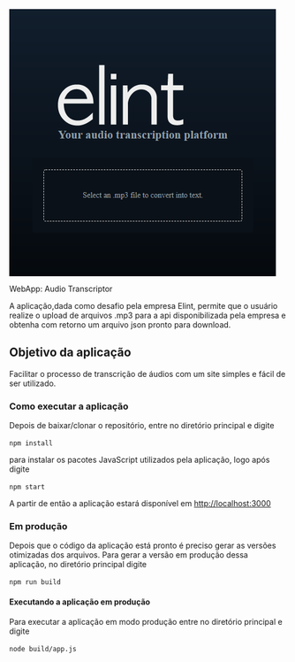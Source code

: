 

<img align="center" alt="IMG" src="public/images/webapp.png" width="483" height="483" />

 WebApp: Audio Transcriptor

A aplicação,dada como desafio pela empresa Elint, permite que o usuário realize o upload de arquivos .mp3 para a api disponibilizada pela empresa e obtenha com retorno um arquivo json pronto para download.

## Objetivo da aplicação

Facilitar o processo de transcrição de áudios com um site simples e fácil de ser utilizado.

### Como executar a aplicação

Depois de baixar/clonar o repositório, entre no diretório principal e digite

`npm install`

para instalar os pacotes JavaScript utilizados pela aplicação, logo após digite

`npm start`

A partir de então a aplicação estará disponível em [http://localhost:3000](http://localhost:3000)

### Em produção

Depois que o código da aplicação está pronto é preciso gerar as versões otimizadas dos arquivos. Para gerar a versão em produção dessa aplicação, no diretório principal digite

`npm run build`

#### Executando a aplicação em produção

Para executar a aplicação em modo produção entre no diretório principal e digite

`node build/app.js`
